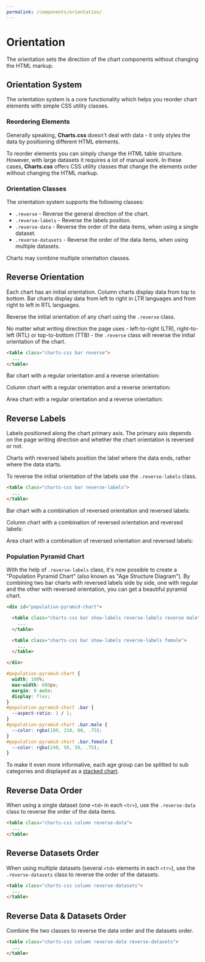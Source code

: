 ```yaml
---
permalink: /components/orientation/
---
```


# Orientation

The orientation sets the direction of the chart components without changing the HTML markup.

## Orientation System

The orientation system is a core functionality which helps you reorder chart elements with simple CSS utility classes.

### Reordering Elements

Generally speaking, **Charts.css** doesn't deal with data - it only styles the data by positioning different HTML elements.

To reorder elements you can simply change the HTML table structure. However, with large datasets it requires a lot of manual work. In these cases, **Charts.css** offers CSS utility classes that change the elements order without changing the HTML markup.

<!-- Note that before changing content order inside your **Charts.css** table, make sure there are no focusable elements (`<button>`, `<a>` etc.) in the table as this can be confusing for users using a keyboard. -->

### Orientation Classes

The orientation system supports the following classes:

* `.reverse` - Reverse the general direction of the chart.
* `.reverse-labels` - Reverse the labels position.
* `.reverse-data` - Reverse the order of the data items, when using a single dataset.
* `.reverse-datasets` - Reverse the order of the data items, when using multiple datasets.

Charts may combine multiple orientation classes.

## Reverse Orientation

Each chart has an initial orientation. Column charts display data from top to bottom. Bar charts display data from left to right in LTR languages and from right to left in RTL languages.

Reverse the initial orientation of any chart using the `.reverse` class.

No matter what writing direction the page uses - left-to-right (LTR), right-to-left (RTL) or top-to-bottom (TTB) - the `.reverse` class will reverse the initial orientation of the chart.

```html
<table class="charts-css bar reverse">
  ...
</table>
```

Bar chart with a regular orientation and a reverse orientation:

<v-row>

<code-example code-example-id="orientation-example-1">
<template v-slot:css-code>
#orientation-example-1 {
  width: 100%;
  max-width: 300px;
  margin: 0 auto;
}
#orientation-example-1 .bar {
  --aspect-ratio: 4 / 3;
}
</template>
<template v-slot:html-code>
<div id="orientation-example-1">
  <table class="charts-css bar show-heading">
    <caption> Bar chart </caption>
    <thead>
      <tr>
        <th scope="col"> Year </th>
        <th scope="col"> Progress </th>
      </tr>
    </thead>
    <tbody>
      <tr>
        <th scope="row"> 2016 </th>
        <td style="--size: 0.2"> </td>
      </tr>
      <tr>
        <th scope="row"> 2017 </th>
        <td style="--size: 0.4"> </td>
      </tr>
      <tr>
        <th scope="row"> 2018 </th>
        <td style="--size: 0.6"> </td>
      </tr>
      <tr>
        <th scope="row"> 2019 </th>
        <td style="--size: 0.8"> </td>
      </tr>
      <tr>
        <th scope="row"> 2020 </th>
        <td style="--size: 1"> </td>
      </tr>
    </tbody>
  </table>
</div>
</template>
</code-example>

<code-example code-example-id="orientation-example-2">
<template v-slot:css-code>
#orientation-example-2 {
  width: 100%;
  max-width: 300px;
  margin: 0 auto;
}
#orientation-example-2 .bar {
  --aspect-ratio: 4 / 3;
}
</template>
<template v-slot:html-code>
<div id="orientation-example-2">
  <table class="charts-css bar show-heading reverse">
    <caption> Reversed bar chart </caption>
    <thead>
      <tr>
        <th scope="col"> Year </th>
        <th scope="col"> Progress </th>
      </tr>
    </thead>
    <tbody>
      <tr>
        <th scope="row"> 2016 </th>
        <td style="--size: 0.2"> </td>
      </tr>
      <tr>
        <th scope="row"> 2017 </th>
        <td style="--size: 0.4"> </td>
      </tr>
      <tr>
        <th scope="row"> 2018 </th>
        <td style="--size: 0.6"> </td>
      </tr>
      <tr>
        <th scope="row"> 2019 </th>
        <td style="--size: 0.8"> </td>
      </tr>
      <tr>
        <th scope="row"> 2020 </th>
        <td style="--size: 1"> </td>
      </tr>
    </tbody>
  </table>
</div>
</template>
</code-example>

</v-row>

Column chart with a regular orientation and a reverse orientation:

<v-row>

<code-example code-example-id="orientation-example-3">
<template v-slot:css-code>
#orientation-example-3 {
  width: 100%;
  max-width: 300px;
  margin: 0 auto;
}
#orientation-example-3 .column {
  --aspect-ratio: 4 / 3;
}
</template>
<template v-slot:html-code>
<div id="orientation-example-3">
  <table class="charts-css column show-heading">
    <caption> Column chart </caption>
    <thead>
      <tr>
        <th scope="col"> Year </th>
        <th scope="col"> Progress </th>
      </tr>
    </thead>
    <tbody>
      <tr>
        <th scope="row"> 2016 </th>
        <td style="--size: 0.2"> </td>
      </tr>
      <tr>
        <th scope="row"> 2017 </th>
        <td style="--size: 0.4"> </td>
      </tr>
      <tr>
        <th scope="row"> 2018 </th>
        <td style="--size: 0.6"> </td>
      </tr>
      <tr>
        <th scope="row"> 2019 </th>
        <td style="--size: 0.8"> </td>
      </tr>
      <tr>
        <th scope="row"> 2020 </th>
        <td style="--size: 1"> </td>
      </tr>
    </tbody>
  </table>
</div>
</template>
</code-example>

<code-example code-example-id="orientation-example-4">
<template v-slot:css-code>
#orientation-example-4 {
  width: 100%;
  max-width: 300px;
  margin: 0 auto;
}
#orientation-example-4 .column {
  --aspect-ratio: 4 / 3;
}
</template>
<template v-slot:html-code>
<div id="orientation-example-4">
  <table class="charts-css column show-heading reverse">
    <caption> Reversed column chart </caption>
    <thead>
      <tr>
        <th scope="col"> Year </th>
        <th scope="col"> Progress </th>
      </tr>
    </thead>
    <tbody>
      <tr>
        <th scope="row"> 2016 </th>
        <td style="--size: 0.2"> </td>
      </tr>
      <tr>
        <th scope="row"> 2017 </th>
        <td style="--size: 0.4"> </td>
      </tr>
      <tr>
        <th scope="row"> 2018 </th>
        <td style="--size: 0.6"> </td>
      </tr>
      <tr>
        <th scope="row"> 2019 </th>
        <td style="--size: 0.8"> </td>
      </tr>
      <tr>
        <th scope="row"> 2020 </th>
        <td style="--size: 1"> </td>
      </tr>
    </tbody>
  </table>
</div>
</template>
</code-example>

</v-row>

Area chart with a regular orientation and a reverse orientation:

<v-row>

<code-example code-example-id="orientation-example-5">
<template v-slot:css-code>
#orientation-example-5 {
  width: 100%;
  max-width: 300px;
  margin: 0 auto;
}
#orientation-example-5 .area {
  --aspect-ratio: 16 / 9;
}
</template>
<template v-slot:html-code>
<div id="orientation-example-5">
  <table class="charts-css area show-heading">
    <caption> Area chart </caption>
    <thead>
      <tr>
        <th scope="col"> Year </th>
        <th scope="col"> Progress </th>
      </tr>
    </thead>
    <tbody>
      <tr>
        <th scope="row"> 2016 </th>
        <td style="--start: 0.2; --size: 0.4"> </td>
      </tr>
      <tr>
        <th scope="row"> 2017 </th>
        <td style="--start: 0.4; --size: 0.8"> </td>
      </tr>
      <tr>
        <th scope="row"> 2018 </th>
        <td style="--start: 0.8; --size: 0.6"> </td>
      </tr>
      <tr>
        <th scope="row"> 2019 </th>
        <td style="--start: 0.6; --size: 1.0"> </td>
      </tr>
      <tr>
        <th scope="row"> 2020 </th>
        <td style="--start: 1.0; --size: 0.3"> </td>
      </tr>
    </tbody>
  </table>
</div>
</template>
</code-example>

<code-example code-example-id="orientation-example-6">
<template v-slot:css-code>
#orientation-example-6 {
  width: 100%;
  max-width: 300px;
  margin: 0 auto;
}
#orientation-example-6 .area {
  --aspect-ratio: 16 / 9;
}
</template>
<template v-slot:html-code>
<div id="orientation-example-6">
  <table class="charts-css area show-heading reverse">
    <caption> Reversed area chart </caption>
    <thead>
      <tr>
        <th scope="col"> Year </th>
        <th scope="col"> Progress </th>
      </tr>
    </thead>
    <tbody>
      <tr>
        <th scope="row"> 2016 </th>
        <td style="--start: 0.2; --size: 0.4"> </td>
      </tr>
      <tr>
        <th scope="row"> 2017 </th>
        <td style="--start: 0.4; --size: 0.8"> </td>
      </tr>
      <tr>
        <th scope="row"> 2018 </th>
        <td style="--start: 0.8; --size: 0.6"> </td>
      </tr>
      <tr>
        <th scope="row"> 2019 </th>
        <td style="--start: 0.6; --size: 1.0"> </td>
      </tr>
      <tr>
        <th scope="row"> 2020 </th>
        <td style="--start: 1.0; --size: 0.3"> </td>
      </tr>
    </tbody>
  </table>
</div>
</template>
</code-example>

</v-row>

## Reverse Labels

Labels positioned along the chart primary axis. The primary axis depends on the page writing direction and whether the chart orientation is reversed or not.

Charts with reversed labels position the label where the data ends, rather where the data starts.

To reverse the initial orientation of the labels use the `.reverse-labels` class.

```html
<table class="charts-css bar reverse-labels">
  ...
</table>
```

Bar chart with a combination of reversed orientation and reversed labels:

<v-row>

<code-example code-example-id="orientation-example-7">
<template v-slot:css-code>
#orientation-example-7 {
  width: 100%;
  max-width: 300px;
  margin: 0 auto;
}
#orientation-example-7 .bar {
  --aspect-ratio: 4 / 3;
}
</template>
<template v-slot:html-code>
<div id="orientation-example-7">
  <table class="charts-css bar show-heading show-labels">
    <caption> Bar chart </caption>
    <thead>
      <tr>
        <th scope="col"> Year </th>
        <th scope="col"> Progress </th>
      </tr>
    </thead>
    <tbody>
      <tr>
        <th scope="row"> 2016 </th>
        <td style="--size: 0.2"> </td>
      </tr>
      <tr>
        <th scope="row"> 2017 </th>
        <td style="--size: 0.4"> </td>
      </tr>
      <tr>
        <th scope="row"> 2018 </th>
        <td style="--size: 0.6"> </td>
      </tr>
      <tr>
        <th scope="row"> 2019 </th>
        <td style="--size: 0.8"> </td>
      </tr>
      <tr>
        <th scope="row"> 2020 </th>
        <td style="--size: 1"> </td>
      </tr>
    </tbody>
  </table>
</div>
</template>
</code-example>

<code-example code-example-id="orientation-example-8">
<template v-slot:css-code>
#orientation-example-8 {
  width: 100%;
  max-width: 300px;
  margin: 0 auto;
}
#orientation-example-8 .bar {
  --aspect-ratio: 4 / 3;
}
</template>
<template v-slot:html-code>
<div id="orientation-example-8">
  <table class="charts-css bar show-heading show-labels reverse">
    <caption> Reversed bar chart </caption>
    <thead>
      <tr>
        <th scope="col"> Year </th>
        <th scope="col"> Progress </th>
      </tr>
    </thead>
    <tbody>
      <tr>
        <th scope="row"> 2016 </th>
        <td style="--size: 0.2"> </td>
      </tr>
      <tr>
        <th scope="row"> 2017 </th>
        <td style="--size: 0.4"> </td>
      </tr>
      <tr>
        <th scope="row"> 2018 </th>
        <td style="--size: 0.6"> </td>
      </tr>
      <tr>
        <th scope="row"> 2019 </th>
        <td style="--size: 0.8"> </td>
      </tr>
      <tr>
        <th scope="row"> 2020 </th>
        <td style="--size: 1"> </td>
      </tr>
    </tbody>
  </table>
</div>
</template>
</code-example>

</v-row>

<v-row>

<code-example code-example-id="orientation-example-9">
<template v-slot:css-code>
#orientation-example-9 {
  width: 100%;
  max-width: 300px;
  margin: 0 auto;
}
#orientation-example-9 .bar {
  --aspect-ratio: 4 / 3;
}
</template>
<template v-slot:html-code>
<div id="orientation-example-9">
  <table class="charts-css bar show-heading show-labels reverse-labels">
    <caption> Bar chart with reversed labels </caption>
    <thead>
      <tr>
        <th scope="col"> Year </th>
        <th scope="col"> Progress </th>
      </tr>
    </thead>
    <tbody>
      <tr>
        <th scope="row"> 2016 </th>
        <td style="--size: 0.2"> </td>
      </tr>
      <tr>
        <th scope="row"> 2017 </th>
        <td style="--size: 0.4"> </td>
      </tr>
      <tr>
        <th scope="row"> 2018 </th>
        <td style="--size: 0.6"> </td>
      </tr>
      <tr>
        <th scope="row"> 2019 </th>
        <td style="--size: 0.8"> </td>
      </tr>
      <tr>
        <th scope="row"> 2020 </th>
        <td style="--size: 1"> </td>
      </tr>
    </tbody>
  </table>
</div>
</template>
</code-example>

<code-example code-example-id="orientation-example-10">
<template v-slot:css-code>
#orientation-example-10 {
  width: 100%;
  max-width: 300px;
  margin: 0 auto;
}
#orientation-example-10 .bar {
  --aspect-ratio: 4 / 3;
}
</template>
<template v-slot:html-code>
<div id="orientation-example-10">
  <table class="charts-css bar show-heading show-labels reverse reverse-labels">
    <caption> Reversed bar chart with reversed labels </caption>
    <thead>
      <tr>
        <th scope="col"> Year </th>
        <th scope="col"> Progress </th>
      </tr>
    </thead>
    <tbody>
      <tr>
        <th scope="row"> 2016 </th>
        <td style="--size: 0.2"> </td>
      </tr>
      <tr>
        <th scope="row"> 2017 </th>
        <td style="--size: 0.4"> </td>
      </tr>
      <tr>
        <th scope="row"> 2018 </th>
        <td style="--size: 0.6"> </td>
      </tr>
      <tr>
        <th scope="row"> 2019 </th>
        <td style="--size: 0.8"> </td>
      </tr>
      <tr>
        <th scope="row"> 2020 </th>
        <td style="--size: 1"> </td>
      </tr>
    </tbody>
  </table>
</div>
</template>
</code-example>

</v-row>

Column chart with a combination of reversed orientation and reversed labels:

<v-row>

<code-example code-example-id="orientation-example-11">
<template v-slot:css-code>
#orientation-example-11 {
  width: 100%;
  max-width: 300px;
  margin: 0 auto;
}
#orientation-example-11 .column {
  --aspect-ratio: 4 / 3;
}
</template>
<template v-slot:html-code>
<div id="orientation-example-11">
  <table class="charts-css column show-heading show-labels">
    <caption> Column chart </caption>
    <thead>
      <tr>
        <th scope="col"> Year </th>
        <th scope="col"> Progress </th>
      </tr>
    </thead>
    <tbody>
      <tr>
        <th scope="row"> 2016 </th>
        <td style="--size: 0.2"> </td>
      </tr>
      <tr>
        <th scope="row"> 2017 </th>
        <td style="--size: 0.4"> </td>
      </tr>
      <tr>
        <th scope="row"> 2018 </th>
        <td style="--size: 0.6"> </td>
      </tr>
      <tr>
        <th scope="row"> 2019 </th>
        <td style="--size: 0.8"> </td>
      </tr>
      <tr>
        <th scope="row"> 2020 </th>
        <td style="--size: 1"> </td>
      </tr>
    </tbody>
  </table>
</div>
</template>
</code-example>

<code-example code-example-id="orientation-example-12">
<template v-slot:css-code>
#orientation-example-12 {
  width: 100%;
  max-width: 300px;
  margin: 0 auto;
}
#orientation-example-12 .column {
  --aspect-ratio: 4 / 3;
}
</template>
<template v-slot:html-code>
<div id="orientation-example-12">
  <table class="charts-css column show-heading show-labels reverse">
    <caption> Reversed column chart </caption>
    <thead>
      <tr>
        <th scope="col"> Year </th>
        <th scope="col"> Progress </th>
      </tr>
    </thead>
    <tbody>
      <tr>
        <th scope="row"> 2016 </th>
        <td style="--size: 0.2"> </td>
      </tr>
      <tr>
        <th scope="row"> 2017 </th>
        <td style="--size: 0.4"> </td>
      </tr>
      <tr>
        <th scope="row"> 2018 </th>
        <td style="--size: 0.6"> </td>
      </tr>
      <tr>
        <th scope="row"> 2019 </th>
        <td style="--size: 0.8"> </td>
      </tr>
      <tr>
        <th scope="row"> 2020 </th>
        <td style="--size: 1"> </td>
      </tr>
    </tbody>
  </table>
</div>
</template>
</code-example>

</v-row>

<v-row>

<code-example code-example-id="orientation-example-13">
<template v-slot:css-code>
#orientation-example-13 {
  width: 100%;
  max-width: 300px;
  margin: 0 auto;
}
#orientation-example-13 .column {
  --aspect-ratio: 4 / 3;
}
</template>
<template v-slot:html-code>
<div id="orientation-example-13">
  <table class="charts-css column show-heading show-labels reverse-labels">
    <caption> Column chart with reversed labels </caption>
    <thead>
      <tr>
        <th scope="col"> Year </th>
        <th scope="col"> Progress </th>
      </tr>
    </thead>
    <tbody>
      <tr>
        <th scope="row"> 2016 </th>
        <td style="--size: 0.2"> </td>
      </tr>
      <tr>
        <th scope="row"> 2017 </th>
        <td style="--size: 0.4"> </td>
      </tr>
      <tr>
        <th scope="row"> 2018 </th>
        <td style="--size: 0.6"> </td>
      </tr>
      <tr>
        <th scope="row"> 2019 </th>
        <td style="--size: 0.8"> </td>
      </tr>
      <tr>
        <th scope="row"> 2020 </th>
        <td style="--size: 1"> </td>
      </tr>
    </tbody>
  </table>
</div>
</template>
</code-example>

<code-example code-example-id="orientation-example-14">
<template v-slot:css-code>
#orientation-example-14 {
  width: 100%;
  max-width: 300px;
  margin: 0 auto;
}
#orientation-example-14 .column {
  --aspect-ratio: 4 / 3;
}
</template>
<template v-slot:html-code>
<div id="orientation-example-14">
  <table class="charts-css column show-heading show-labels reverse reverse-labels">
    <caption> Reversed column chart with reversed labels </caption>
    <thead>
      <tr>
        <th scope="col"> Year </th>
        <th scope="col"> Progress </th>
      </tr>
    </thead>
    <tbody>
      <tr>
        <th scope="row"> 2016 </th>
        <td style="--size: 0.2"> </td>
      </tr>
      <tr>
        <th scope="row"> 2017 </th>
        <td style="--size: 0.4"> </td>
      </tr>
      <tr>
        <th scope="row"> 2018 </th>
        <td style="--size: 0.6"> </td>
      </tr>
      <tr>
        <th scope="row"> 2019 </th>
        <td style="--size: 0.8"> </td>
      </tr>
      <tr>
        <th scope="row"> 2020 </th>
        <td style="--size: 1"> </td>
      </tr>
    </tbody>
  </table>
</div>
</template>
</code-example>

</v-row>

Area chart with a combination of reversed orientation and reversed labels:

<v-row>

<code-example code-example-id="orientation-example-15">
<template v-slot:css-code>
#orientation-example-15 {
  width: 100%;
  max-width: 300px;
  margin: 0 auto;
}
#orientation-example-15 .area {
  --aspect-ratio: 16 / 9;
}
</template>
<template v-slot:html-code>
<div id="orientation-example-15">
  <table class="charts-css area show-heading show-labels">
    <caption> Area chart </caption>
    <thead>
      <tr>
        <th scope="col"> Year </th>
        <th scope="col"> Progress </th>
      </tr>
    </thead>
    <tbody>
      <tr>
        <th scope="row"> 2016 </th>
        <td style="--start: 0.2; --size: 0.4"> </td>
      </tr>
      <tr>
        <th scope="row"> 2017 </th>
        <td style="--start: 0.4; --size: 0.8"> </td>
      </tr>
      <tr>
        <th scope="row"> 2018 </th>
        <td style="--start: 0.8; --size: 0.6"> </td>
      </tr>
      <tr>
        <th scope="row"> 2019 </th>
        <td style="--start: 0.6; --size: 1.0"> </td>
      </tr>
      <tr>
        <th scope="row"> 2020 </th>
        <td style="--start: 1.0; --size: 0.3"> </td>
      </tr>
    </tbody>
  </table>
</div>
</template>
</code-example>

<code-example code-example-id="orientation-example-16">
<template v-slot:css-code>
#orientation-example-16 {
  width: 100%;
  max-width: 300px;
  margin: 0 auto;
}
#orientation-example-16 .area {
  --aspect-ratio: 16 / 9;
}
</template>
<template v-slot:html-code>
<div id="orientation-example-16">
  <table class="charts-css area show-heading show-labels reverse">
    <caption> Reversed area chart </caption>
    <thead>
      <tr>
        <th scope="col"> Year </th>
        <th scope="col"> Progress </th>
      </tr>
    </thead>
    <tbody>
      <tr>
        <th scope="row"> 2016 </th>
        <td style="--start: 0.2; --size: 0.4"> </td>
      </tr>
      <tr>
        <th scope="row"> 2017 </th>
        <td style="--start: 0.4; --size: 0.8"> </td>
      </tr>
      <tr>
        <th scope="row"> 2018 </th>
        <td style="--start: 0.8; --size: 0.6"> </td>
      </tr>
      <tr>
        <th scope="row"> 2019 </th>
        <td style="--start: 0.6; --size: 1.0"> </td>
      </tr>
      <tr>
        <th scope="row"> 2020 </th>
        <td style="--start: 1.0; --size: 0.3"> </td>
      </tr>
    </tbody>
  </table>
</div>
</template>
</code-example>

</v-row>

<v-row>

<code-example code-example-id="orientation-example-17">
<template v-slot:css-code>
#orientation-example-17 {
  width: 100%;
  max-width: 300px;
  margin: 0 auto;
}
#orientation-example-17 .area {
  --aspect-ratio: 16 / 9;
}
</template>
<template v-slot:html-code>
<div id="orientation-example-17">
  <table class="charts-css area show-heading show-labels reverse-labels">
    <caption> Area chart with reversed labels </caption>
    <thead>
      <tr>
        <th scope="col"> Year </th>
        <th scope="col"> Progress </th>
      </tr>
    </thead>
    <tbody>
      <tr>
        <th scope="row"> 2016 </th>
        <td style="--start: 0.2; --size: 0.4"> </td>
      </tr>
      <tr>
        <th scope="row"> 2017 </th>
        <td style="--start: 0.4; --size: 0.8"> </td>
      </tr>
      <tr>
        <th scope="row"> 2018 </th>
        <td style="--start: 0.8; --size: 0.6"> </td>
      </tr>
      <tr>
        <th scope="row"> 2019 </th>
        <td style="--start: 0.6; --size: 1.0"> </td>
      </tr>
      <tr>
        <th scope="row"> 2020 </th>
        <td style="--start: 1.0; --size: 0.3"> </td>
      </tr>
    </tbody>
  </table>
</div>
</template>
</code-example>

<code-example code-example-id="orientation-example-18">
<template v-slot:css-code>
#orientation-example-18 {
  width: 100%;
  max-width: 300px;
  margin: 0 auto;
}
#orientation-example-18 .area {
  --aspect-ratio: 16 / 9;
}
</template>
<template v-slot:html-code>
<div id="orientation-example-18">
  <table class="charts-css area show-heading show-labels reverse-labels reverse">
    <caption> Reversed area chart with reversed labels </caption>
    <thead>
      <tr>
        <th scope="col"> Year </th>
        <th scope="col"> Progress </th>
      </tr>
    </thead>
    <tbody>
      <tr>
        <th scope="row"> 2016 </th>
        <td style="--start: 0.2; --size: 0.4"> </td>
      </tr>
      <tr>
        <th scope="row"> 2017 </th>
        <td style="--start: 0.4; --size: 0.8"> </td>
      </tr>
      <tr>
        <th scope="row"> 2018 </th>
        <td style="--start: 0.8; --size: 0.6"> </td>
      </tr>
      <tr>
        <th scope="row"> 2019 </th>
        <td style="--start: 0.6; --size: 1.0"> </td>
      </tr>
      <tr>
        <th scope="row"> 2020 </th>
        <td style="--start: 1.0; --size: 0.3"> </td>
      </tr>
    </tbody>
  </table>
</div>
</template>
</code-example>

</v-row>

### Population Pyramid Chart

With the help of `.reverse-labels` class, it's now possible to create a "Population Pyramid Chart" (also known as "Age Structure Diagram"). By combining two bar charts with reversed labels side by side, one with regular and the other with reversed orientation, you can get a beautiful pyramid chart.

```html
<div id="population-pyramid-chart">

  <table class="charts-css bar show-labels reverse-labels reverse male">
    ...
  </table>

  <table class="charts-css bar show-labels reverse-labels female">
    ...
  </table>

</div>
```

```css
#population-pyramid-chart {
  width: 100%;
  max-width: 600px;
  margin: 0 auto;
  display: flex;
}
#population-pyramid-chart .bar {
  --aspect-ratio: 1 / 1;
}
#population-pyramid-chart .bar.male {
  --color: rgba(100, 210, 80, .75);
}
#population-pyramid-chart .bar.female {
  --color: rgba(240, 50, 50, .75);
}
```

<code-example code-example-id="orientation-example-19">
<template v-slot:css-code>
#orientation-example-19 {
  width: 100%;
  max-width: 600px;
  margin: 0 auto;
  display: flex;
}
#orientation-example-19 .bar {
  --aspect-ratio: 1 / 1;
}
#orientation-example-19 .bar.male {
  --color: rgba(100, 210, 80, .75);
}
#orientation-example-19 .bar.female {
  --color: rgba(240, 50, 50, .75);
}
</template>
<template v-slot:html-code>
<div id="orientation-example-19">
  <table class="charts-css bar show-heading show-labels show-data-on-hover data-outside data-spacing-1 reverse-labels reverse male">
    <caption> Male population </caption>
    <thead>
      <tr>
        <th scope="col"> Age </th>
        <th scope="col"> Population </th>
      </tr>
    </thead>
    <tbody>
      <tr>
        <th scope="row"> 85+ </th>
        <td style="--size: calc( 0.010 / 0.10 )"> <span class="data outside">1.0%</span> </td>
      </tr>
      <tr>
        <th scope="row"> 75-84 </th>
        <td style="--size: calc( 0.020 / 0.10 )"> <span class="data">2.0%</span> </td>
      </tr>
      <tr>
        <th scope="row"> 65-74 </th>
        <td style="--size: calc( 0.037 / 0.10 )"> <span class="data">3.7%</span> </td>
      </tr>
      <tr>
        <th scope="row"> 55-64 </th>
        <td style="--size: calc( 0.042 / 0.10 )"> <span class="data">4.2%</span> </td>
      </tr>
      <tr>
        <th scope="row"> 45-54 </th>
        <td style="--size: calc( 0.054 / 0.10 )"> <span class="data">5.4%</span> </td>
      </tr>
      <tr>
        <th scope="row"> 35-44 </th>
        <td style="--size: calc( 0.062 / 0.10 )"> <span class="data">6.2%</span> </td>
      </tr>
      <tr>
        <th scope="row"> 25-34 </th>
        <td style="--size: calc( 0.065 / 0.10 )"> <span class="data">6.5%</span> </td>
      </tr>
      <tr>
        <th scope="row"> 15-24 </th>
        <td style="--size: calc( 0.074 / 0.10 )"> <span class="data">7.4%</span> </td>
      </tr>
      <tr>
        <th scope="row"> 5-14 </th>
        <td style="--size: calc( 0.089 / 0.10 )"> <span class="data">8.9%</span> </td>
      </tr>
      <tr>
        <th scope="row"> 0-4 </th>
        <td style="--size: calc( 0.048 / 0.10 )"> <span class="data">4.8%</span> </td>
      </tr>
    </tbody>
  </table>
  <table class="charts-css bar show-heading show-labels show-data-on-hover data-outside data-spacing-1 reverse-labels female">
    <caption> Female population </caption>
    <thead>
      <tr>
        <th scope="col"> Age </th>
        <th scope="col"> Population </th>
      </tr>
    </thead>
    <tbody>
      <tr>
        <th scope="row"> 85+ </th>
        <td style="--size: calc( 0.007 / 0.10 )"> <span class="data outside">0.7%</span> </td>
      </tr>
      <tr>
        <th scope="row"> 75-84 </th>
        <td style="--size: calc( 0.016 / 0.10 )"> <span class="data">1.6%</span> </td>
      </tr>
      <tr>
        <th scope="row"> 65-74 </th>
        <td style="--size: calc( 0.032 / 0.10 )"> <span class="data">3.2%</span> </td>
      </tr>
      <tr>
        <th scope="row"> 55-64 </th>
        <td style="--size: calc( 0.040 / 0.10 )"> <span class="data">4.0%</span> </td>
      </tr>
      <tr>
        <th scope="row"> 45-54 </th>
        <td style="--size: calc( 0.053 / 0.10 )"> <span class="data">5.3%</span> </td>
      </tr>
      <tr>
        <th scope="row"> 35-44 </th>
        <td style="--size: calc( 0.064 / 0.10 )"> <span class="data">6.4%</span> </td>
      </tr>
      <tr>
        <th scope="row"> 25-34 </th>
        <td style="--size: calc( 0.067 / 0.10 )"> <span class="data">6.7%</span> </td>
      </tr>
      <tr>
        <th scope="row"> 15-24 </th>
        <td style="--size: calc( 0.077 / 0.10 )"> <span class="data">7.7%</span> </td>
      </tr>
      <tr>
        <th scope="row"> 5-14 </th>
        <td style="--size: calc( 0.094 / 0.10 )"> <span class="data">9.4%</span> </td>
      </tr>
      <tr>
        <th scope="row"> 0-4 </th>
        <td style="--size: calc( 0.050 / 0.10 )"> <span class="data">5.0%</span> </td>
      </tr>
    </tbody>
  </table>
</div>
</template>
</code-example>

To make it even more informative, each age group can be splitted to sub categories and displayed as a [stacked chart](./stacked/).

<code-example code-example-id="orientation-example-20">
<template v-slot:css-code>
#orientation-example-20 {
  width: 100%;
  max-width: 600px;
  margin: 0 auto;
  display: flex;
}
#orientation-example-20 .bar {
  --aspect-ratio: 1 / 1;
}
#orientation-example-20 .bar.male {
  --color-1: rgba(90, 165, 255, .75);
  --color-2: rgba(90, 165, 255, .5);
}
#orientation-example-20 .bar.female {
  --color-1: rgba(255, 180, 50, .75);
  --color-2: rgba(255, 180, 50, .5);
}
</template>
<template v-slot:html-code>
<div id="orientation-example-20">
  <table class="charts-css bar multiple stacked show-heading show-labels hide-data data-spacing-1 reverse-labels reverse male">
    <caption> Male population </caption>
    <thead>
      <tr>
        <th scope="col"> Age </th>
        <th scope="col"> Population </th>
      </tr>
    </thead>
    <tbody>
      <tr>
        <th scope="row"> 85+ </th>
        <td style="--size: calc( 0.002 / 0.10 )"> <span class="tooltip">0.02%</span> </td>
        <td style="--size: calc( 0.000 / 0.10 )"> <span class="tooltip">0.00%</span> </td>
      </tr>
      <tr>
        <th scope="row"> 75-84 </th>
        <td style="--size: calc( 0.007 / 0.10 )"> <span class="tooltip">0.07%</span> </td>
        <td style="--size: calc( 0.002 / 0.10 )"> <span class="tooltip">0.02%</span> </td>
      </tr>
      <tr>
        <th scope="row"> 65-74 </th>
        <td style="--size: calc( 0.022 / 0.10 )"> <span class="tooltip">2.2%</span> </td>
        <td style="--size: calc( 0.005 / 0.10 )"> <span class="tooltip">0.5%</span> </td>
      </tr>
      <tr>
        <th scope="row"> 55-64 </th>
        <td style="--size: calc( 0.035 / 0.10 )"> <span class="tooltip">3.5%</span> </td>
        <td style="--size: calc( 0.007 / 0.10 )"> <span class="tooltip">0.7%</span> </td>
      </tr>
      <tr>
        <th scope="row"> 45-54 </th>
        <td style="--size: calc( 0.054 / 0.10 )"> <span class="tooltip">5.4%</span> </td>
        <td style="--size: calc( 0.010 / 0.10 )"> <span class="tooltip">1.0%</span> </td>
      </tr>
      <tr>
        <th scope="row"> 35-44 </th>
        <td style="--size: calc( 0.084 / 0.10 )"> <span class="tooltip">8.4%</span> </td>
        <td style="--size: calc( 0.009 / 0.10 )"> <span class="tooltip">0.9%</span> </td>
      </tr>
      <tr>
        <th scope="row"> 25-34 </th>
        <td style="--size: calc( 0.080 / 0.10 )"> <span class="tooltip">8.0%</span> </td>
        <td style="--size: calc( 0.005 / 0.10 )"> <span class="tooltip">0.5%</span> </td>
      </tr>
      <tr>
        <th scope="row"> 15-24 </th>
        <td style="--size: calc( 0.060 / 0.10 )"> <span class="tooltip">6.0%</span> </td>
        <td style="--size: calc( 0.006 / 0.10 )"> <span class="tooltip">0.6%</span> </td>
      </tr>
      <tr>
        <th scope="row"> 5-14 </th>
        <td style="--size: calc( 0.073 / 0.10 )"> <span class="tooltip">7.3%</span> </td>
        <td style="--size: calc( 0.010 / 0.10 )"> <span class="tooltip">1.0%</span> </td>
      </tr>
      <tr>
        <th scope="row"> 0-4 </th>
        <td style="--size: calc( 0.030 / 0.10 )"> <span class="tooltip">3.0%</span> </td>
        <td style="--size: calc( 0.008 / 0.10 )"> <span class="tooltip">0.8%</span> </td>
      </tr>
    </tbody>
  </table>
  <table class="charts-css bar multiple stacked show-heading show-labels hide-data data-spacing-1 reverse-labels female">
    <caption> Female population </caption>
    <thead>
      <tr>
        <th scope="col"> Age </th>
        <th scope="col"> Population </th>
      </tr>
    </thead>
    <tbody>
      <tr>
        <th scope="row"> 85+ </th>
        <td style="--size: calc( 0.003 / 0.10 )"> <span class="tooltip">0.3%</span> </td>
        <td style="--size: calc( 0.000 / 0.10 )"> <span class="tooltip">0.0%</span> </td>
      </tr>
      <tr>
        <th scope="row"> 75-84 </th>
        <td style="--size: calc( 0.009 / 0.10 )"> <span class="tooltip">0.9%</span> </td>
        <td style="--size: calc( 0.002 / 0.10 )"> <span class="tooltip">0.2%</span> </td>
      </tr>
      <tr>
        <th scope="row"> 65-74 </th>
        <td style="--size: calc( 0.023 / 0.10 )"> <span class="tooltip">2.3%</span> </td>
        <td style="--size: calc( 0.004 / 0.10 )"> <span class="tooltip">0.4%</span> </td>
      </tr>
      <tr>
        <th scope="row"> 55-64 </th>
        <td style="--size: calc( 0.037 / 0.10 )"> <span class="tooltip">3.7%</span> </td>
        <td style="--size: calc( 0.006 / 0.10 )"> <span class="tooltip">0.6%</span> </td>
      </tr>
      <tr>
        <th scope="row"> 45-54 </th>
        <td style="--size: calc( 0.053 / 0.10 )"> <span class="tooltip">5.3%</span> </td>
        <td style="--size: calc( 0.010 / 0.10 )"> <span class="tooltip">1.0%</span> </td>
      </tr>
      <tr>
        <th scope="row"> 35-44 </th>
        <td style="--size: calc( 0.080 / 0.10 )"> <span class="tooltip">8.0%</span> </td>
        <td style="--size: calc( 0.012 / 0.10 )"> <span class="tooltip">1.2%</span> </td>
      </tr>
      <tr>
        <th scope="row"> 25-34 </th>
        <td style="--size: calc( 0.075 / 0.10 )"> <span class="tooltip">7.5%</span> </td>
        <td style="--size: calc( 0.008 / 0.10 )"> <span class="tooltip">0.8%</span> </td>
      </tr>
      <tr>
        <th scope="row"> 15-24 </th>
        <td style="--size: calc( 0.053 / 0.10 )"> <span class="tooltip">5.3%</span> </td>
        <td style="--size: calc( 0.010 / 0.10 )"> <span class="tooltip">1.0%</span> </td>
      </tr>
      <tr>
        <th scope="row"> 5-14 </th>
        <td style="--size: calc( 0.070 / 0.10 )"> <span class="tooltip">7.0%</span> </td>
        <td style="--size: calc( 0.009 / 0.10 )"> <span class="tooltip">0.9%</span> </td>
      </tr>
      <tr>
        <th scope="row"> 0-4 </th>
        <td style="--size: calc( 0.030 / 0.10 )"> <span class="tooltip">3.0%</span> </td>
        <td style="--size: calc( 0.006 / 0.10 )"> <span class="tooltip">0.6%</span> </td>
      </tr>
    </tbody>
  </table>
</div>
</template>
</code-example>

## Reverse Data Order

When using a single dataset (one `<td>` in each `<tr>`), use the `.reverse-data` class to reverse the order of the data items.

```html
<table class="charts-css column reverse-data">
  ...
</table>
```

<code-example code-example-id="orientation-example-21">
<template v-slot:css-code>
#orientation-example-21 {
  width: 100%;
  max-width: 600px;
  margin: 0 auto;
}
</template>
<template v-slot:html-code>
<div id="orientation-example-21">
  <table class="charts-css column show-heading show-labels hide-data">
    <caption> <strong> Column chart </strong> </caption>
    <thead>
      <tr>
        <th scope="col"> Month </th>
        <th scope="col"> Progress </th>
      </tr>
    </thead>
    <tbody>
      <tr>
        <th scope="row"> Jan </th>
        <td style="--size: 0.3;"> <span class="data"> 30 </span> </td>
      </tr>
      <tr>
        <th scope="row"> Feb </th>
        <td style="--size: 0.5;"> <span class="data"> 50 </span> </td>
      </tr>
      <tr>
        <th scope="row"> Mar </th>
        <td style="--size: 0.8;"> <span class="data"> 80 </span> </td>
      </tr>
      <tr>
        <th scope="row"> Apr </th>
        <td style="--size: 1;"> <span class="data"> 100 </span> </td>
      </tr>
      <tr>
        <th scope="row"> May </th>
        <td style="--size: 0.65;"> <span class="data"> 65 </span> </td>
      </tr>
      <tr>
        <th scope="row"> Jun </th>
        <td style="--size: 0.45;"> <span class="data"> 45 </span> </td>
      </tr>
      <tr>
        <th scope="row"> Jul </th>
        <td style="--size: 0.15;"> <span class="data"> 15 </span> </td>
      </tr>
      <tr>
        <th scope="row"> Aug </th>
        <td style="--size: 0.32;"> <span class="data"> 32 </span> </td>
      </tr>
      <tr>
        <th scope="row"> Sep </th>
        <td style="--size: 0.6;"> <span class="data"> 60 </span> </td>
      </tr>
      <tr>
        <th scope="row"> Oct </th>
        <td style="--size: 0.9;"> <span class="data"> 90 </span> </td>
      </tr>
      <tr>
        <th scope="row"> Nov </th>
        <td style="--size: 0.55;"> <span class="data"> 55 </span> </td>
      </tr>
      <tr>
        <th scope="row"> Dec </th>
        <td style="--size: 0.4;"> <span class="data"> 40 </span> </td>
      </tr>
    </tbody>
  </table>
</div>
</template>
</code-example>

<code-example code-example-id="orientation-example-22">
<template v-slot:css-code>
#orientation-example-22 {
  width: 100%;
  max-width: 600px;
  margin: 0 auto;
}
</template>
<template v-slot:html-code>
<div id="orientation-example-22">
  <table class="charts-css column show-heading show-labels hide-data reverse-data">
    <caption> <strong> Reversed data column chart </strong> </caption>
    <thead>
      <tr>
        <th scope="col"> Month </th>
        <th scope="col"> Progress </th>
      </tr>
    </thead>
    <tbody>
      <tr>
        <th scope="row"> Jan </th>
        <td style="--size: 0.3;"> <span class="data"> 30 </span> </td>
      </tr>
      <tr>
        <th scope="row"> Feb </th>
        <td style="--size: 0.5;"> <span class="data"> 50 </span> </td>
      </tr>
      <tr>
        <th scope="row"> Mar </th>
        <td style="--size: 0.8;"> <span class="data"> 80 </span> </td>
      </tr>
      <tr>
        <th scope="row"> Apr </th>
        <td style="--size: 1;"> <span class="data"> 100 </span> </td>
      </tr>
      <tr>
        <th scope="row"> May </th>
        <td style="--size: 0.65;"> <span class="data"> 65 </span> </td>
      </tr>
      <tr>
        <th scope="row"> Jun </th>
        <td style="--size: 0.45;"> <span class="data"> 45 </span> </td>
      </tr>
      <tr>
        <th scope="row"> Jul </th>
        <td style="--size: 0.15;"> <span class="data"> 15 </span> </td>
      </tr>
      <tr>
        <th scope="row"> Aug </th>
        <td style="--size: 0.32;"> <span class="data"> 32 </span> </td>
      </tr>
      <tr>
        <th scope="row"> Sep </th>
        <td style="--size: 0.6;"> <span class="data"> 60 </span> </td>
      </tr>
      <tr>
        <th scope="row"> Oct </th>
        <td style="--size: 0.9;"> <span class="data"> 90 </span> </td>
      </tr>
      <tr>
        <th scope="row"> Nov </th>
        <td style="--size: 0.55;"> <span class="data"> 55 </span> </td>
      </tr>
      <tr>
        <th scope="row"> Dec </th>
        <td style="--size: 0.4;"> <span class="data"> 40 </span> </td>
      </tr>
    </tbody>
  </table>
</div>
</template>
</code-example>

## Reverse Datasets Order

When using multiple datasets (several `<td>` elements in each `<tr>`), use the `.reverse-datasets` class to reverse the order of the datasets.

```html
<table class="charts-css column reverse-datasets">
  ...
</table>
```

<code-example code-example-id="orientation-example-23">
<template v-slot:css-code>
#orientation-example-23 {
  width: 100%;
  max-width: 600px;
  margin: 0 auto;
}
</template>
<template v-slot:html-code>
<div id="orientation-example-23">
  <table class="charts-css column multiple show-heading show-labels hide-data show-data-axes data-spacing-10 datasets-spacing-4">
    <caption> <strong> Column chart </strong> </caption>
    <thead>
      <tr>
        <th scope="col"> Year </th>
        <th scope="col"> Progress 1 </th>
        <th scope="col"> Progress 2 </th>
        <th scope="col"> Progress 3 </th>
        <th scope="col"> Progress 4 </th>
        <th scope="col"> Progress 5 </th>
      </tr>
    </thead>
    <tbody>
      <tr>
        <th scope="row"> 2000 </th>
        <td style="--size: 0.2;"> <span class="data"> 20 </span> </td>
        <td style="--size: 0.5;"> <span class="data"> 50 </span> </td>
        <td style="--size: 1.0;"> <span class="data"> 100 </span> </td>
        <td style="--size: 0.7;"> <span class="data"> 70 </span> </td>
        <td style="--size: 0.4;"> <span class="data"> 40 </span> </td>
      </tr>
      <tr>
        <th scope="row"> 2010 </th>
        <td style="--size: 0.9;"> <span class="data"> 90 </span> </td>
        <td style="--size: 0.6;"> <span class="data"> 60 </span> </td>
        <td style="--size: 0.4;"> <span class="data"> 40 </span> </td>
        <td style="--size: 0.7;"> <span class="data"> 70 </span> </td>
        <td style="--size: 1.0;"> <span class="data"> 100 </span> </td>
      </tr>
      <tr>
        <th scope="row"> 2020 </th>
        <td style="--size: 0.2;"> <span class="data"> 20 </span> </td>
        <td style="--size: 0.4;"> <span class="data"> 40 </span> </td>
        <td style="--size: 0.6;"> <span class="data"> 60 </span> </td>
        <td style="--size: 0.8;"> <span class="data"> 80 </span> </td>
        <td style="--size: 1.0;"> <span class="data"> 100 </span> </td>
      </tr>
    </tbody>
  </table>
</div>
</template>
</code-example>

<code-example code-example-id="orientation-example-24">
<template v-slot:css-code>
#orientation-example-24 {
  width: 100%;
  max-width: 600px;
  margin: 0 auto;
}
</template>
<template v-slot:html-code>
<div id="orientation-example-24">
  <table class="charts-css column multiple show-heading show-labels hide-data show-data-axes data-spacing-10 datasets-spacing-4 reverse-datasets">
    <caption> <strong> Reversed datasets column chart </strong> </caption>
    <thead>
      <tr>
        <th scope="col"> Year </th>
        <th scope="col"> Progress 1 </th>
        <th scope="col"> Progress 2 </th>
        <th scope="col"> Progress 3 </th>
        <th scope="col"> Progress 4 </th>
        <th scope="col"> Progress 5 </th>
      </tr>
    </thead>
    <tbody>
      <tr>
        <th scope="row"> 2000 </th>
        <td style="--size: 0.2;"> <span class="data"> 20 </span> </td>
        <td style="--size: 0.5;"> <span class="data"> 50 </span> </td>
        <td style="--size: 1.0;"> <span class="data"> 100 </span> </td>
        <td style="--size: 0.7;"> <span class="data"> 70 </span> </td>
        <td style="--size: 0.4;"> <span class="data"> 40 </span> </td>
      </tr>
      <tr>
        <th scope="row"> 2010 </th>
        <td style="--size: 0.9;"> <span class="data"> 90 </span> </td>
        <td style="--size: 0.6;"> <span class="data"> 60 </span> </td>
        <td style="--size: 0.4;"> <span class="data"> 40 </span> </td>
        <td style="--size: 0.7;"> <span class="data"> 70 </span> </td>
        <td style="--size: 1.0;"> <span class="data"> 100 </span> </td>
      </tr>
      <tr>
        <th scope="row"> 2020 </th>
        <td style="--size: 0.2;"> <span class="data"> 20 </span> </td>
        <td style="--size: 0.4;"> <span class="data"> 40 </span> </td>
        <td style="--size: 0.6;"> <span class="data"> 60 </span> </td>
        <td style="--size: 0.8;"> <span class="data"> 80 </span> </td>
        <td style="--size: 1.0;"> <span class="data"> 100 </span> </td>
      </tr>
    </tbody>
  </table>
</div>
</template>
</code-example>

## Reverse Data & Datasets Order

Combine the two classes to reverse the data order and the datasets order.

```html
<table class="charts-css column reverse-data reverse-datasets">
  ...
</table>
```

<code-example code-example-id="orientation-example-25">
<template v-slot:css-code>
#orientation-example-25 {
  width: 100%;
  max-width: 600px;
  margin: 0 auto;
}
</template>
<template v-slot:html-code>
<div id="orientation-example-25">
  <table class="charts-css column multiple show-heading show-labels hide-data show-data-axes data-spacing-10 datasets-spacing-4">
    <caption> <strong> Column chart </strong> </caption>
    <thead>
      <tr>
        <th scope="col"> Year </th>
        <th scope="col"> Progress 1 </th>
        <th scope="col"> Progress 2 </th>
        <th scope="col"> Progress 3 </th>
        <th scope="col"> Progress 4 </th>
        <th scope="col"> Progress 5 </th>
      </tr>
    </thead>
    <tbody>
      <tr>
        <th scope="row"> 2000 </th>
        <td style="--size: 0.2;"> <span class="data"> 20 </span> </td>
        <td style="--size: 0.5;"> <span class="data"> 50 </span> </td>
        <td style="--size: 1.0;"> <span class="data"> 100 </span> </td>
        <td style="--size: 0.7;"> <span class="data"> 70 </span> </td>
        <td style="--size: 0.4;"> <span class="data"> 40 </span> </td>
      </tr>
      <tr>
        <th scope="row"> 2010 </th>
        <td style="--size: 0.9;"> <span class="data"> 90 </span> </td>
        <td style="--size: 0.6;"> <span class="data"> 60 </span> </td>
        <td style="--size: 0.4;"> <span class="data"> 40 </span> </td>
        <td style="--size: 0.7;"> <span class="data"> 70 </span> </td>
        <td style="--size: 1.0;"> <span class="data"> 100 </span> </td>
      </tr>
      <tr>
        <th scope="row"> 2020 </th>
        <td style="--size: 0.2;"> <span class="data"> 20 </span> </td>
        <td style="--size: 0.4;"> <span class="data"> 40 </span> </td>
        <td style="--size: 0.6;"> <span class="data"> 60 </span> </td>
        <td style="--size: 0.8;"> <span class="data"> 80 </span> </td>
        <td style="--size: 1.0;"> <span class="data"> 100 </span> </td>
      </tr>
    </tbody>
  </table>
</div>
</template>
</code-example>

<code-example code-example-id="orientation-example-26">
<template v-slot:css-code>
#orientation-example-26 {
  width: 100%;
  max-width: 600px;
  margin: 0 auto;
}
</template>
<template v-slot:html-code>
<div id="orientation-example-26">
  <table class="charts-css column multiple show-heading show-labels hide-data show-data-axes data-spacing-10 datasets-spacing-4 reverse-data reverse-datasets">
    <caption> <strong> Reversed data & datasets column chart </strong> </caption>
    <thead>
      <tr>
        <th scope="col"> Year </th>
        <th scope="col"> Progress 1 </th>
        <th scope="col"> Progress 2 </th>
        <th scope="col"> Progress 3 </th>
        <th scope="col"> Progress 4 </th>
        <th scope="col"> Progress 5 </th>
      </tr>
    </thead>
    <tbody>
      <tr>
        <th scope="row"> 2000 </th>
        <td style="--size: 0.2;"> <span class="data"> 20 </span> </td>
        <td style="--size: 0.5;"> <span class="data"> 50 </span> </td>
        <td style="--size: 1.0;"> <span class="data"> 100 </span> </td>
        <td style="--size: 0.7;"> <span class="data"> 70 </span> </td>
        <td style="--size: 0.4;"> <span class="data"> 40 </span> </td>
      </tr>
      <tr>
        <th scope="row"> 2010 </th>
        <td style="--size: 0.9;"> <span class="data"> 90 </span> </td>
        <td style="--size: 0.6;"> <span class="data"> 60 </span> </td>
        <td style="--size: 0.4;"> <span class="data"> 40 </span> </td>
        <td style="--size: 0.7;"> <span class="data"> 70 </span> </td>
        <td style="--size: 1.0;"> <span class="data"> 100 </span> </td>
      </tr>
      <tr>
        <th scope="row"> 2020 </th>
        <td style="--size: 0.2;"> <span class="data"> 20 </span> </td>
        <td style="--size: 0.4;"> <span class="data"> 40 </span> </td>
        <td style="--size: 0.6;"> <span class="data"> 60 </span> </td>
        <td style="--size: 0.8;"> <span class="data"> 80 </span> </td>
        <td style="--size: 1.0;"> <span class="data"> 100 </span> </td>
      </tr>
    </tbody>
  </table>
</div>
</template>
</code-example>
